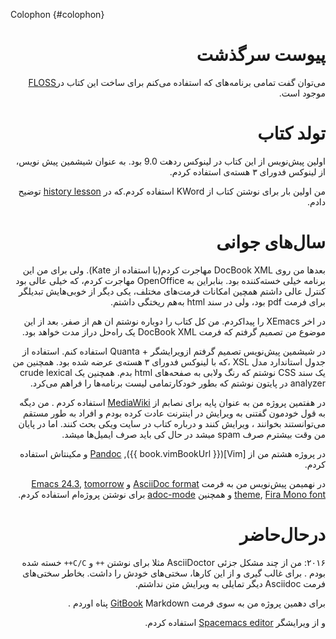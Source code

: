 Colophon {#colophon}

<div dir=rtl>

# پیوست سرگذشت

می‌توان گفت تمامی برنامه‌های که استفاده می‌کنم برای ساخت این کتاب در[FLOSS](./floss.md#floss) موجود است.

# تولد کتاب

اولین پیش‌نویس از این کتاب در لینوکس  ردهت 9.0  بود. به عنوان شیشمین پیش نویس، از لینوکس فدورای ۳ هسته‌ی استفاده کردم. 

من اولین بار برای نوشتن کتاب از KWord استفاده کردم.که  در [history lesson](./revision_history.md#history-lesson) توضیح دادم.


# سال‌های جوانی

بعدها من روی DocBook XML مهاجرت کردم(با استفاده از Kate). ولی برای من این برنامه خیلی خسته‌کننده بود. بنابراین به OpenOffice مهاجرت کردم، که خیلی عالی بود کنترل عالی داشتم همچین امکانات فرمت‌های مختلف، یکی دیگر از خوبی‌هایش تبدیلگر برای فرمت pdf بود، ولی در سند html به‌هم ریختگی داشتم.

در اخر XEmacs را پیداکردم. من کل کتاب را  دوباره نوشتم ان هم از صفر. بعد از این موضوع من تصمیم گرفتم که فرمت DocBook XML یک راه‌حل دراز مدت خواهد بود.


در شیشمین پیش‌نویس تصمیم گرفتم ازویرایشگر + Quanta استفاده کنم. استفاده از جدول استاندارد مدل XSL ،که  با لینوکس فدورای ۳ هسته‌ی عرضه شده بود. همچنین من یک سند CSS نوشتم که رنگ ولابی به  صفحه‌های html بدم. همچنین یک crude lexical analyzer  در پایتون نوشتم که بطور خودکارتمامی لیست برنامه‌ها را فراهم می‌کرد.

در هفتمین پروژه من به عنوان پایه برای نصابم  از [MediaWiki](http://www.mediawiki.org)  استفاده کردم . من دیگه  به قول خودمون گفتنی به ویرایش در اینترنت عادت کرده بودم و افراد به طور مستقم می‌توانستند بخوانند ، ویرایش کنند و درباره کتاب در سایت ویکی بحث کنند. اما در پایان من وقت بیشترم صرف spam میشد در حال کی باید صرف ایمیل‌ها میشد.

در پروژه هشتم من از  [Vim]({{ book.vimBookUrl }}), [Pandoc](http://johnmacfarlane.net/pandoc/README.html) و مکینتاش استفاده کردم.

در نهمیمن پیش‌نویس من به فرمت  [AsciiDoc format](http://asciidoctor.org/docs/what-is-asciidoc/) و [Emacs 24.3](http://www.masteringemacs.org/articles/2013/03/11/whats-new-emacs-24-3/),
[tomorrow theme](https://github.com/chriskempson/tomorrow-theme),
[Fira Mono font](https://www.mozilla.org/en-US/styleguide/products/firefox-os/typeface/#download-primary) و همچنین  [adoc-mode](https://github.com/sensorflo/adoc-mode/wiki) برای نوشتن پروژه‌ام استفاده کردم.


# درحال‌حاضر

۲۰۱۶: من از چند مشکل جزئی  AsciiDoctor مثلا برای نوشتن `++` و `C/C++` خسته شده بودم  . برای غالب گیری و از این کارها، سختی‌های خودش را داشت. بخاطر سختی‌های فرمت  Asciidoc دیگر تمایلی به ویرایش متن نداشتم.

برای دهمین پروژه من به سوی فرمت  [GitBook](https://www.gitbook.com)  Markdown  پناه اوردم .


و از ویرایشگر  [Spacemacs editor](http://spacemacs.org) استفاده کردم.




